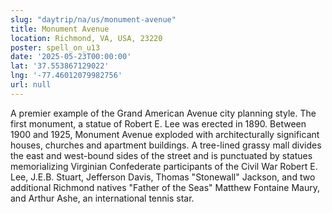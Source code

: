 ```yaml
---
slug: "daytrip/na/us/monument-avenue"
title: Monument Avenue
location: Richmond, VA, USA, 23220
poster: spell_on_u13
date: '2025-05-23T00:00:00'
lat: '37.553867129022'
lng: '-77.46012079982756'
url: null
---
```


A premier example of the Grand American Avenue city planning style. The first monument, a statue of Robert E. Lee was erected in 1890. Between 1900 and 1925, Monument Avenue exploded with architecturally significant houses, churches and apartment buildings. A tree-lined grassy mall divides the east and west-bound sides of the street and is punctuated by statues memorializing Virginian Confederate participants of the Civil War Robert E. Lee, J.E.B. Stuart, Jefferson Davis, Thomas "Stonewall" Jackson, and two additional Richmond natives "Father of the Seas" Matthew Fontaine Maury, and Arthur Ashe, an international tennis star.
